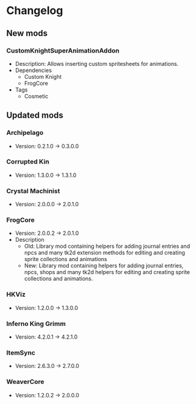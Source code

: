 # Changelog


## New mods

### CustomKnightSuperAnimationAddon

- Description: Allows inserting custom spritesheets for animations.
- Dependencies
  + Custom Knight
  + FrogCore
- Tags
  + Cosmetic


## Updated mods

### Archipelago

- Version: 0.2.1.0 -> 0.3.0.0

### Corrupted Kin

- Version: 1.3.0.0 -> 1.3.1.0

### Crystal Machinist

- Version: 2.0.0.0 -> 2.0.1.0

### FrogCore

- Version: 2.0.0.2 -> 2.0.1.0
- Description
  + Old: Library mod containing helpers for adding journal entries and npcs and many tk2d extension methods for editing and creating sprite collections and animations
  + New: Library mod containing helpers for adding journal entries, npcs, shops and many tk2d helpers for editing and creating sprite collections and animations.

### HKViz

- Version: 1.2.0.0 -> 1.3.0.0

### Inferno King Grimm

- Version: 4.2.0.1 -> 4.2.1.0

### ItemSync

- Version: 2.6.3.0 -> 2.7.0.0

### WeaverCore

- Version: 1.2.0.2 -> 2.0.0.0

